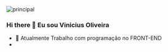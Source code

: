  ![principal](https://th.bing.com/th/id/OIP.DuOpAulJXW4pyNO2fI0HXwHaE8?pid=ImgDet&rs=1)
 
 ### Hi there 👋 Eu sou Vinicius Oliveira

- 💼 Atualmente Trabalho com programação no FRONT-END
-  
